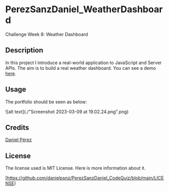 # PerezSanzDaniel_WeatherDashboard

Challenge Week 8: Weather Dashboard

## Description 

In this project I introduce a real-world application to JavaScript and Server APIs. The aim is to build a real weather dashboard. You can see a demo [here](https://danielpsnz.github.io/PerezSanzDaniel_WeatherDashboard/).

## Usage 

The portfolio should be seen as below: 

![alt text](./"Screenshot 2023-03-09 at 19.02.24.png".png)


## Credits

[Daniel Pérez](https://github.com/danielpsnz)


## License

The license used is MIT License. Here is more information about it. 

[https://github.com/danielpsnz/PerezSanzDaniel_CodeQuiz/blob/main/LICENSE)
